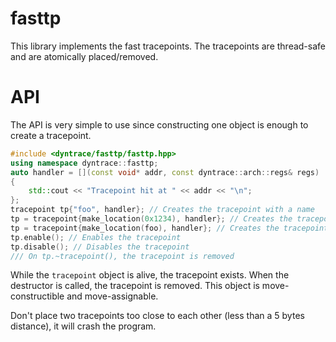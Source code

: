 # fasttp
This library implements the fast tracepoints.
The tracepoints are thread-safe and are atomically placed/removed.

# API
The API is very simple to use since constructing one object is enough to create a tracepoint.
```c++
#include <dyntrace/fasttp/fasttp.hpp>
using namespace dyntrace::fasttp;
auto handler = [](const void* addr, const dyntrace::arch::regs& regs)
{
    std::cout << "Tracepoint hit at " << addr << "\n";
};
tracepoint tp{"foo", handler}; // Creates the tracepoint with a name
tp = tracepoint{make_location(0x1234), handler}; // Creates the tracepoint with an address
tp = tracepoint{make_location(foo), handler}; // Creates the tracepoint with a function pointer
tp.enable(); // Enables the tracepoint
tp.disable(); // Disables the tracepoint
/// On tp.~tracepoint(), the tracepoint is removed
```
While the `tracepoint` object is alive, the tracepoint exists. When the destructor is called, the tracepoint is removed. This object is move-constructible and move-assignable.

Don't place two tracepoints too close to each other (less than a 5 bytes distance), it will crash the program.